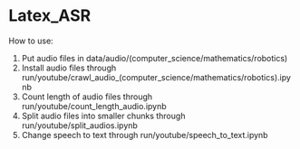 # Latex_ASR

How to use: 
1. Put audio files in data/audio/(computer_science/mathematics/robotics)
2. Install audio files through run/youtube/crawl_audio_(computer_science/mathematics/robotics).ipynb
3. Count length of audio files through run/youtube/count_length_audio.ipynb
4. Split audio files into smaller chunks through run/youtube/split_audios.ipynb 
5. Change speech to text through run/youtube/speech_to_text.ipynb